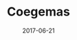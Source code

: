 ---
layout: project
title: "Coegemas"
date: 2017-06-21
category: Projetos
categoria: design
tag: Arquitetura da Informação e UX/UI
icone: bezier
link: "https://www.behance.net/gallery/54997927/Coegemas"
# resumo: "Arquitetura da informação, criação de layout e desenvolvimento do site"
---